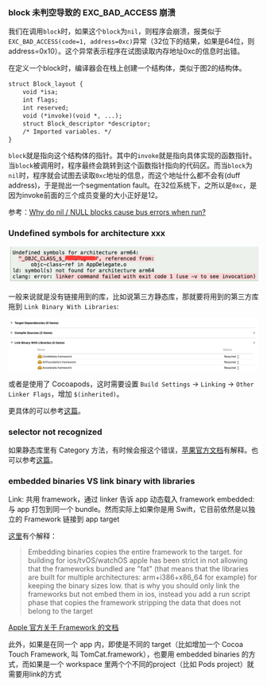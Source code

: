 ### block 未判空导致的 EXC_BAD_ACCESS 崩溃

我们在调用`block`时，如果这个`block`为`nil`，则程序会崩溃，报类似于`EXC_BAD_ACCESS(code=1, address=0xc)`异常（32位下的结果，如果是64位，则address=0x10）。这个异常表示程序在试图读取内存地址0xc的信息时出错。

在定义一个block时，编译器会在栈上创建一个结构体，类似于图2的结构体。

```objc
struct Block_layout {
	void *isa;
	int flags;
	int reserved;
	void (*invoke)(void *, ...);
	struct Block_descriptor *descriptor;
	/* Imported variables. */
}
```

`block`就是指向这个结构体的指针。其中的`invoke`就是指向具体实现的函数指针。当`block`被调用时，程序最终会跳转到这个函数指针指向的代码区。而当`block`为`nil`时，程序就会试图去读取`0xc`地址的信息，而这个地址什么都不会有(duff address)，于是抛出一个segmentation fault。在32位系统下，之所以是`0xc`，是因为invoke前面的三个成员变量的大小正好是12。

参考：[Why do nil / NULL blocks cause bus errors when run?](http://stackoverflow.com/questions/4145164/why-do-nil-null-blocks-cause-bus-errors-when-run)

### Undefined symbols for architecture xxx

![](images/undefinedsymbol.png)

一般来说就是没有链接用到的库，比如说第三方静态库，那就要将用到的第三方库拖到 `Link Binary With Libraries`:

![](images/linklibrary.png)

或者是使用了 Cocoapods，这时需要设置 `Build Settings` -> `Linking` -> `Other Linker Flags`，增加 `$(inherited)`。

更具体的可以参考[这篇](http://www.jianshu.com/p/a243b62b2e72)。

### selector not recognized

如果静态库里有 Category 方法，有时候会报这个错误，[苹果官方文档](https://developer.apple.com/library/content/qa/qa1490/_index.html)有解释。也可以参考[这篇](https://my.oschina.net/u/728866/blog/194741)。

### embedded binaries VS link binary with libraries

Link: 共用 framework，通过 linker 告诉 app 动态载入 framework
embedded: 与 app 打包到同一个 bundle。然而实际上如果你是用 Swift，它目前依然是以独立的 Framework 链接到 app target

[这里](https://github.com/Carthage/Carthage/issues/1046)有个解释：

> Embedding binaries copies the entire framework to the target.
for building for ios/tvOS/watchOS apple has been strict in not allowing that the frameworks bundled are "fat" (that means that the libraries are built for multiple architectures: arm+i386+x86_64 for example) for keeping the binary sizes low.
that is why you should only link the frameworks but not embed them in ios, instead you add a run script phase that copies the framework stripping the data that does not belong to the target

[Apple 官方关于 Framework 的文档](https://developer.apple.com/library/content/technotes/tn2435/_index.html)

此外，如果是在同一个 app 内，即使是不同的 target（比如增加一个 Cocoa Touch Framework, 叫 TomCat.framework），也要用 embedded binaries 的方式，而如果是一个 workspace 里两个个不同的project（比如 Pods project）就需要用link的方式



